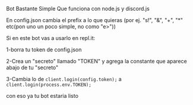 Bot Bastante Simple Que funciona con node.js y discord.js 

En config.json cambia el prefix a lo que quieras (por ej. "s!", "&", "+", "*" etc(pon uno un poco simple, no como "e>"))

Si en este bot vas a usarlo en repl.it:

1-borra tu token de config.json

2-Crea un "secreto" llamado "TOKEN" y agrega la constante que aparece abajo de tu "secreto"

3-Cambia lo de `client.login(config.token);` a `client.login(process.env.TOKEN);`

con eso ya tu bot estaria listo
